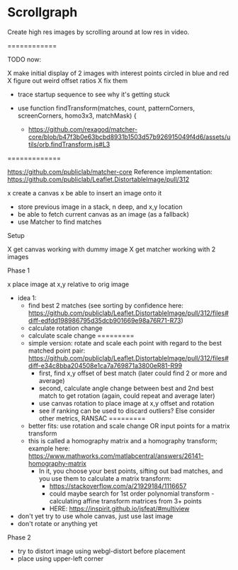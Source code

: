 # Scrollgraph

Create high res images by scrolling around at low res in video.

============

TODO now:

X make initial display of 2 images with interest points circled in blue and red
X figure out weird offset ratios
X fix them

* trace startup sequence to see why it's getting stuck

* use function findTransform(matches, count, patternCorners, screenCorners, homo3x3, matchMask) {
  * https://github.com/rexagod/matcher-core/blob/b47f3b0e63bcbd8931b1503d57b926915049f4d6/assets/utils/orb.findTransform.js#L3

=============

https://github.com/publiclab/matcher-core
Reference implementation: https://github.com/publiclab/Leaflet.DistortableImage/pull/312

x create a canvas
x be able to insert an image onto it
* store previous image in a stack, n deep, and x,y location
* be able to fetch current canvas as an image (as a fallback)
* use Matcher to find matches

Setup

X get canvas working with dummy image
X get matcher working with 2 images

Phase 1

x place image at x,y relative to orig image
  * idea 1: 
    * find best 2 matches (see sorting by confidence here: https://github.com/publiclab/Leaflet.DistortableImage/pull/312/files#diff-edfdd198986795d35dcb901669e98a76R71-R73)
    * calculate rotation change
    * calculate scale change
=========
    * simple version: rotate and scale each point with regard to the best matched point pair: https://github.com/publiclab/Leaflet.DistortableImage/pull/312/files#diff-e34c8bba204508e1ca7a769871a3800eR81-R99
      * first, find x,y offset of best match (later could find 2 or more and average)
      * second, calculate angle change between best and 2nd best match to get rotation (again, could repeat and average later)
      * use canvas rotation to place image at x,y offset and rotation
      * see if ranking can be used to discard outliers? Else consider other metrics, RANSAC
=========
    * better fits: use rotation and scale change OR input points for a matrix transform
	* this is called a homography matrix and a homography transform; example here: https://www.mathworks.com/matlabcentral/answers/26141-homography-matrix
        * In it, you choose your best points, sifting out bad matches, and you use them to calculate a matrix transform:
          * https://stackoverflow.com/a/21929184/1116657
          * could maybe search for 1st order polynomial transform - calculating affine transform matrices from 3+ points
          * HERE: https://inspirit.github.io/jsfeat/#multiview
* don't yet try to use whole canvas, just use last image
* don't rotate or anything yet

Phase 2

* try to distort image using webgl-distort before placement
* place using upper-left corner

